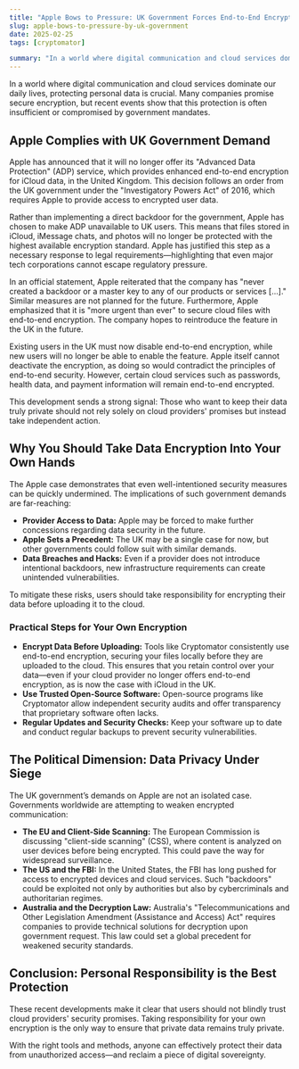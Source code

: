 ```yaml
---
title: "Apple Bows to Pressure: UK Government Forces End-to-End Encryption Removal for iCloud Service"
slug: apple-bows-to-pressure-by-uk-government
date: 2025-02-25
tags: [cryptomator]

summary: "In a world where digital communication and cloud services dominate our daily lives, protecting personal data is crucial. Many companies promise secure encryption, but recent events show that this protection is often insufficient or compromised by government mandates."
---
```

In a world where digital communication and cloud services dominate our daily lives, protecting personal data is crucial. Many companies promise secure encryption, but recent events show that this protection is often insufficient or compromised by government mandates.

## Apple Complies with UK Government Demand

Apple has announced that it will no longer offer its "Advanced Data Protection" (ADP) service, which provides enhanced end-to-end encryption for iCloud data, in the United Kingdom. This decision follows an order from the UK government under the "Investigatory Powers Act" of 2016, which requires Apple to provide access to encrypted user data.

Rather than implementing a direct backdoor for the government, Apple has chosen to make ADP unavailable to UK users. This means that files stored in iCloud, iMessage chats, and photos will no longer be protected with the highest available encryption standard. Apple has justified this step as a necessary response to legal requirements—highlighting that even major tech corporations cannot escape regulatory pressure.

In an official statement, Apple reiterated that the company has "never created a backdoor or a master key to any of our products or services […]." Similar measures are not planned for the future. Furthermore, Apple emphasized that it is "more urgent than ever" to secure cloud files with end-to-end encryption. The company hopes to reintroduce the feature in the UK in the future.

Existing users in the UK must now disable end-to-end encryption, while new users will no longer be able to enable the feature. Apple itself cannot deactivate the encryption, as doing so would contradict the principles of end-to-end security. However, certain cloud services such as passwords, health data, and payment information will remain end-to-end encrypted.

This development sends a strong signal: Those who want to keep their data truly private should not rely solely on cloud providers' promises but instead take independent action.

## Why You Should Take Data Encryption Into Your Own Hands

The Apple case demonstrates that even well-intentioned security measures can be quickly undermined. The implications of such government demands are far-reaching:

- **Provider Access to Data:** Apple may be forced to make further concessions regarding data security in the future.
- **Apple Sets a Precedent:** The UK may be a single case for now, but other governments could follow suit with similar demands.
- **Data Breaches and Hacks:** Even if a provider does not introduce intentional backdoors, new infrastructure requirements can create unintended vulnerabilities.

To mitigate these risks, users should take responsibility for encrypting their data before uploading it to the cloud.

### Practical Steps for Your Own Encryption

- **Encrypt Data Before Uploading:** Tools like Cryptomator consistently use end-to-end encryption, securing your files locally before they are uploaded to the cloud. This ensures that you retain control over your data—even if your cloud provider no longer offers end-to-end encryption, as is now the case with iCloud in the UK.
- **Use Trusted Open-Source Software:** Open-source programs like Cryptomator allow independent security audits and offer transparency that proprietary software often lacks.
- **Regular Updates and Security Checks:** Keep your software up to date and conduct regular backups to prevent security vulnerabilities.

## The Political Dimension: Data Privacy Under Siege

The UK government’s demands on Apple are not an isolated case. Governments worldwide are attempting to weaken encrypted communication:

- **The EU and Client-Side Scanning:** The European Commission is discussing "client-side scanning" (CSS), where content is analyzed on user devices before being encrypted. This could pave the way for widespread surveillance.
- **The US and the FBI:** In the United States, the FBI has long pushed for access to encrypted devices and cloud services. Such "backdoors" could be exploited not only by authorities but also by cybercriminals and authoritarian regimes.
- **Australia and the Decryption Law:** Australia's "Telecommunications and Other Legislation Amendment (Assistance and Access) Act" requires companies to provide technical solutions for decryption upon government request. This law could set a global precedent for weakened security standards.

## Conclusion: Personal Responsibility is the Best Protection

These recent developments make it clear that users should not blindly trust cloud providers' security promises. Taking responsibility for your own encryption is the only way to ensure that private data remains truly private.

With the right tools and methods, anyone can effectively protect their data from unauthorized access—and reclaim a piece of digital sovereignty.
